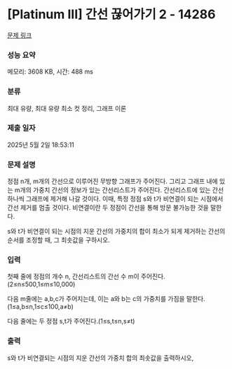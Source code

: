 # [Platinum III] 간선 끊어가기 2 - 14286 

[문제 링크](https://www.acmicpc.net/problem/14286) 

### 성능 요약

메모리: 3608 KB, 시간: 488 ms

### 분류

최대 유량, 최대 유량 최소 컷 정리, 그래프 이론

### 제출 일자

2025년 5월 2일 18:53:11

### 문제 설명

<p>정점 n개, m개의 간선으로 이루어진 무방향 그래프가 주어진다. 그리고 그래프 내에 있는 m개의 가중치 간선의 정보가 있는 간선리스트가 주어진다. 간선리스트에 있는 간선 하나씩 그래프에 제거해 나갈 것이다. 이때, 특정 정점 s와 t가 비연결이 되는 시점에서 간선 제거를 멈출 것이다. 비연결이란 두 정점이 간선을 통해 방문 불가능한 것을 말한다.</p>

<p>s와 t가 비연결이 되는 시점의 지운 간선의 가중치의 합이 최소가 되게 제거하는 간선의 순서를 조정할 때, 그 최솟값을 구하시오.</p>

### 입력 

 <p>첫째 줄에 정점의 개수 n, 간선리스트의 간선 수 m이 주어진다.(2≤n≤500,1≤m≤10,000)</p>

<p>다음 m줄에는 a,b,c가 주어지는데, 이는 a와 b는 c의 가중치를 가짐을 말한다.(1≤a,b≤n,1≤c≤100,a≠b)</p>

<p>다음 줄에는 두 정점 s,t가 주어진다.(1≤s,t≤n,s≠t)</p>

### 출력 

 <p>s와 t가 비연결되는 시점의 지운 간선의 가중치 합의 최솟값을 출력하시오,</p>

